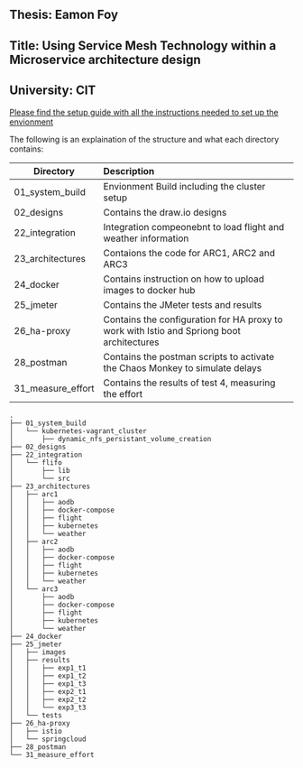 
## Thesis:  Eamon Foy

## Title: Using Service Mesh Technology within a Microservice architecture design

## University: CIT


[Please find the setup guide with all the instructions needed to set up the envionment](https://github.com/eamonfoy/thesis_source/blob/0d706fac4df5e9eacbf1c3eaecb7d5619b7a0130/Enviornment_Setup.pdf)


The following is an explaination of the structure and what each directory contains:

| Directory             | Description   | 
| -------------         |:------------- | 
| 01_system_build       | Envionment Build including the cluster setup | 
| 02_designs            | Contains the draw.io designs     | 
| 22_integration        | Integration compeonebnt to load flight and weather information      | 
| 23_architectures | Contaions the code for ARC1, ARC2 and ARC3 |
| 24_docker | Contains instruction on how to upload images to docker hub |
| 25_jmeter | Contains the JMeter tests and results |
| 26_ha-proxy | Contains the configuration for HA proxy to work with Istio and Spriong boot architectures |
| 28_postman | Contains the postman scripts to activate the Chaos Monkey  to simulate delays |
| 31_measure_effort | Contains the results of test 4, measuring the effort |


```
.
├── 01_system_build
│   └── kubernetes-vagrant_cluster
│       ├── dynamic_nfs_persistant_volume_creation
├── 02_designs
├── 22_integration
│   └── flifo
│       ├── lib
│       └── src
├── 23_architectures
│   ├── arc1
│   │   ├── aodb
│   │   ├── docker-compose
│   │   ├── flight
│   │   ├── kubernetes
│   │   └── weather
│   ├── arc2
│   │   ├── aodb
│   │   ├── docker-compose
│   │   ├── flight
│   │   ├── kubernetes
│   │   └── weather
│   └── arc3
│       ├── aodb
│       ├── docker-compose
│       ├── flight
│       ├── kubernetes
│       └── weather
├── 24_docker
├── 25_jmeter
│   ├── images
│   ├── results
│   │   ├── exp1_t1
│   │   ├── exp1_t2
│   │   ├── exp1_t3
│   │   ├── exp2_t1
│   │   ├── exp2_t2
│   │   └── exp3_t3
│   └── tests
├── 26_ha-proxy
│   ├── istio
│   └── springcloud
├── 28_postman
└── 31_measure_effort

```

